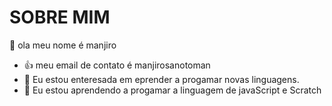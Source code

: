 # SOBRE MIM #
👋 ola meu  nome é manjiro
- :+1: meu email de contato é manjirosanotoman
-   👀 Eu estou enteresada  em eprender a progamar novas linguagens.
- 🌱 Eu estou aprendendo a progamar a linguagem de javaScript e Scratch
